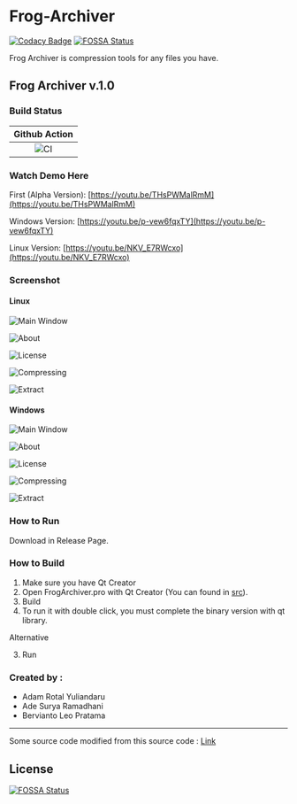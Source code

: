 # Frog-Archiver

[![Codacy Badge](https://app.codacy.com/project/badge/Grade/9499202df20b4eabaf65e759823516b6)](https://www.codacy.com/gh/berv-uni-project/Frog-Archiver/dashboard?utm_source=github.com&amp;utm_medium=referral&amp;utm_content=berv-uni-project/Frog-Archiver&amp;utm_campaign=Badge_Grade)
[![FOSSA Status](https://app.fossa.com/api/projects/git%2Bgithub.com%2Fberv-uni-project%2FFrog-Archiver.svg?type=shield)](https://app.fossa.com/projects/git%2Bgithub.com%2Fberv-uni-project%2FFrog-Archiver?ref=badge_shield)


Frog Archiver is compression tools for any files you have.

## Frog Archiver v.1.0

### Build Status

| Github Action |
|:-------------:|
| ![CI](https://github.com/berv-uni-project/Frog-Archiver/workflows/CI/badge.svg) |

### Watch Demo Here

First (Alpha Version): [https://youtu.be/THsPWMalRmM](https://youtu.be/THsPWMalRmM)

Windows Version: [https://youtu.be/p-vew6fqxTY](https://youtu.be/p-vew6fqxTY)

Linux Version: [https://youtu.be/NKV_E7RWcxo](https://youtu.be/NKV_E7RWcxo)

### Screenshot

#### Linux

![Main Window](screenshot/linux/main-window.png)

![About](screenshot/linux/about.png)

![License](screenshot/linux/license.png)

![Compressing](screenshot/linux/compressing.png)

![Extract](screenshot/linux/extract.png)

#### Windows

![Main Window](screenshot/windows/main-window.png)

![About](screenshot/windows/about.png)

![License](screenshot/windows/license.png)

![Compressing](screenshot/windows/compressing.png)

![Extract](screenshot/windows/extract.png)

### How to Run

Download in Release Page.

### How to Build

1. Make sure you have Qt Creator
2. Open FrogArchiver.pro with Qt Creator (You can found in [src](/src/)).
3. Build
4. To run it with double click, you must complete the binary version with qt library.

Alternative

3. Run

### Created by :

* Adam Rotal Yuliandaru
* Ade Surya Ramadhani
* Bervianto Leo Pratama

---

Some source code modified from this source code : [Link](http://code.activestate.com/recipes/577480-huffman-data-compression/)


## License
[![FOSSA Status](https://app.fossa.io/api/projects/git%2Bgithub.com%2Fberv-uni-project%2FFrog-Archiver.svg?type=large)](https://app.fossa.io/projects/git%2Bgithub.com%2Fberv-uni-project%2FFrog-Archiver?ref=badge_large)
